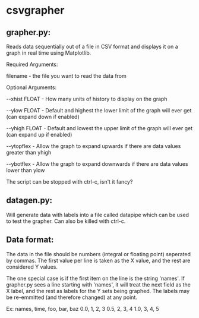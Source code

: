 # csvgrapher

## grapher.py:
Reads data sequentially out of a file in CSV format and displays it on a graph in real time using Matplotlib.

Required Arguments:

filename - the file you want to read the data from

Optional Arguments:

--xhist FLOAT - How many units of history to display on the graph

--ylow  FLOAT - Default and highest the lower limit of the graph will ever get (can expand down if enabled)

--yhigh FLOAT - Default and lowest the upper limit of the graph will ever get (can expand up if enabled)

--ytopflex    - Allow the graph to expand upwards if there are data values greater than yhigh

--ybotflex    - Allow the graph to expand downwards if there are data values lower than ylow

The script can be stopped with ctrl-c, isn't it fancy?

## datagen.py:
Will generate data with labels into a file called datapipe which can be used to test the grapher. Can also be killed with ctrl-c.

## Data format:
The data in the file should be numbers (integral or floating point) seperated by commas. The first value per line is taken as the X value, and the rest are considered Y values. 

The one special case is if the first item on the line is the string 'names'. If grapher.py sees a line starting with 'names', it will treat the next field as the X label, and the rest as labels for the Y sets being graphed. The labels may be re-emmitted (and therefore changed) at any point.

Ex:
names, time, foo, bar, baz
0.0, 1, 2, 3
0.5, 2, 3, 4
1.0, 3, 4, 5
